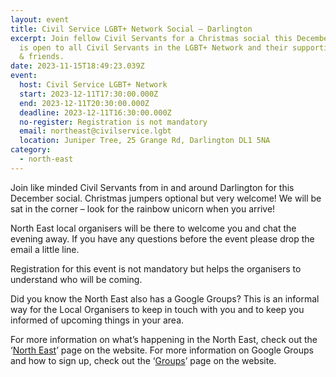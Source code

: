 ```yaml
---
layout: event
title: Civil Service LGBT+ Network Social – Darlington
excerpt: Join fellow Civil Servants for a Christmas social this December. This
  is open to all Civil Servants in the LGBT+ Network and their supportive family
  & friends.
date: 2023-11-15T18:49:23.039Z
event:
  host: Civil Service LGBT+ Network
  start: 2023-12-11T17:30:00.000Z
  end: 2023-12-11T20:30:00.000Z
  deadline: 2023-12-11T16:30:00.000Z
  no-register: Registration is not mandatory
  email: northeast@civilservice.lgbt
  location: Juniper Tree, 25 Grange Rd, Darlington DL1 5NA
category:
  - north-east
---
```

Join like minded Civil Servants from in and around Darlington for this December social. Christmas jumpers optional but very welcome! We will be sat in the corner – look for the rainbow unicorn when you arrive!

North East local organisers will be there to welcome you and chat the evening away. If you have any questions before the event please drop the email a little line.

Registration for this event is not mandatory but helps the organisers to understand who will be coming.

Did you know the North East also has a Google Groups? This is an informal way for the Local Organisers to keep in touch with you and to keep you informed of upcoming things in your area.

For more information on what’s happening in the North East, check out the ‘[North East](https://www.civilservice.lgbt/topic/north-east)’ page on the website. For more information on Google Groups and how to sign up, check out the ‘[Groups](https://www.civilservice.lgbt/groups/)’ page on the website.